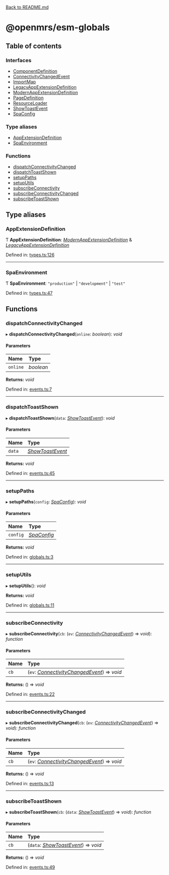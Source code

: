 [Back to README.md](../README.md)

# @openmrs/esm-globals

## Table of contents

### Interfaces

- [ComponentDefinition](interfaces/componentdefinition.md)
- [ConnectivityChangedEvent](interfaces/connectivitychangedevent.md)
- [ImportMap](interfaces/importmap.md)
- [LegacyAppExtensionDefinition](interfaces/legacyappextensiondefinition.md)
- [ModernAppExtensionDefinition](interfaces/modernappextensiondefinition.md)
- [PageDefinition](interfaces/pagedefinition.md)
- [ResourceLoader](interfaces/resourceloader.md)
- [ShowToastEvent](interfaces/showtoastevent.md)
- [SpaConfig](interfaces/spaconfig.md)

### Type aliases

- [AppExtensionDefinition](API.md#appextensiondefinition)
- [SpaEnvironment](API.md#spaenvironment)

### Functions

- [dispatchConnectivityChanged](API.md#dispatchconnectivitychanged)
- [dispatchToastShown](API.md#dispatchtoastshown)
- [setupPaths](API.md#setuppaths)
- [setupUtils](API.md#setuputils)
- [subscribeConnectivity](API.md#subscribeconnectivity)
- [subscribeConnectivityChanged](API.md#subscribeconnectivitychanged)
- [subscribeToastShown](API.md#subscribetoastshown)

## Type aliases

### AppExtensionDefinition

Ƭ **AppExtensionDefinition**: [*ModernAppExtensionDefinition*](interfaces/modernappextensiondefinition.md) & [*LegacyAppExtensionDefinition*](interfaces/legacyappextensiondefinition.md)

Defined in: [types.ts:126](https://github.com/openmrs/openmrs-esm-core/blob/master/packages/framework/esm-globals/src/types.ts#L126)

___

### SpaEnvironment

Ƭ **SpaEnvironment**: ``"production"`` \| ``"development"`` \| ``"test"``

Defined in: [types.ts:47](https://github.com/openmrs/openmrs-esm-core/blob/master/packages/framework/esm-globals/src/types.ts#L47)

## Functions

### dispatchConnectivityChanged

▸ **dispatchConnectivityChanged**(`online`: *boolean*): *void*

#### Parameters

| Name | Type |
| :------ | :------ |
| `online` | *boolean* |

**Returns:** *void*

Defined in: [events.ts:7](https://github.com/openmrs/openmrs-esm-core/blob/master/packages/framework/esm-globals/src/events.ts#L7)

___

### dispatchToastShown

▸ **dispatchToastShown**(`data`: [*ShowToastEvent*](interfaces/showtoastevent.md)): *void*

#### Parameters

| Name | Type |
| :------ | :------ |
| `data` | [*ShowToastEvent*](interfaces/showtoastevent.md) |

**Returns:** *void*

Defined in: [events.ts:45](https://github.com/openmrs/openmrs-esm-core/blob/master/packages/framework/esm-globals/src/events.ts#L45)

___

### setupPaths

▸ **setupPaths**(`config`: [*SpaConfig*](interfaces/spaconfig.md)): *void*

#### Parameters

| Name | Type |
| :------ | :------ |
| `config` | [*SpaConfig*](interfaces/spaconfig.md) |

**Returns:** *void*

Defined in: [globals.ts:3](https://github.com/openmrs/openmrs-esm-core/blob/master/packages/framework/esm-globals/src/globals.ts#L3)

___

### setupUtils

▸ **setupUtils**(): *void*

**Returns:** *void*

Defined in: [globals.ts:11](https://github.com/openmrs/openmrs-esm-core/blob/master/packages/framework/esm-globals/src/globals.ts#L11)

___

### subscribeConnectivity

▸ **subscribeConnectivity**(`cb`: (`ev`: [*ConnectivityChangedEvent*](interfaces/connectivitychangedevent.md)) => *void*): *function*

#### Parameters

| Name | Type |
| :------ | :------ |
| `cb` | (`ev`: [*ConnectivityChangedEvent*](interfaces/connectivitychangedevent.md)) => *void* |

**Returns:** () => *void*

Defined in: [events.ts:22](https://github.com/openmrs/openmrs-esm-core/blob/master/packages/framework/esm-globals/src/events.ts#L22)

___

### subscribeConnectivityChanged

▸ **subscribeConnectivityChanged**(`cb`: (`ev`: [*ConnectivityChangedEvent*](interfaces/connectivitychangedevent.md)) => *void*): *function*

#### Parameters

| Name | Type |
| :------ | :------ |
| `cb` | (`ev`: [*ConnectivityChangedEvent*](interfaces/connectivitychangedevent.md)) => *void* |

**Returns:** () => *void*

Defined in: [events.ts:13](https://github.com/openmrs/openmrs-esm-core/blob/master/packages/framework/esm-globals/src/events.ts#L13)

___

### subscribeToastShown

▸ **subscribeToastShown**(`cb`: (`data`: [*ShowToastEvent*](interfaces/showtoastevent.md)) => *void*): *function*

#### Parameters

| Name | Type |
| :------ | :------ |
| `cb` | (`data`: [*ShowToastEvent*](interfaces/showtoastevent.md)) => *void* |

**Returns:** () => *void*

Defined in: [events.ts:49](https://github.com/openmrs/openmrs-esm-core/blob/master/packages/framework/esm-globals/src/events.ts#L49)
